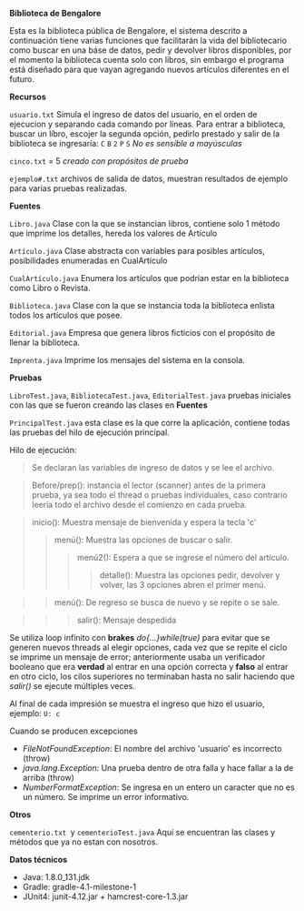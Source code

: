 **Biblioteca de Bengalore**

Esta es la biblioteca pública de Bengalore, el sistema descrito a continuación tiene varias funciones que facilitarán la vida del bibliotecario como buscar en una báse de datos, pedir y devolver libros disponibles,
 por el momento la biblioteca cuenta solo con libros, sin embargo el programa está diseñado para que vayan agregando nuevos artículos diferentes en el futuro.
 

**Recursos**

`usuario.txt`
Simula el ingreso de datos del usuario, en el orden de ejecucion y separando cada comando por líneas.
Para entrar a biblioteca, buscar un líbro, escojer la segunda opción, pedirlo prestado y salir de la biblioteca se ingresaría: `C` `B` `2` `P` `S`
_No es sensible a mayúsculas_ 

`cinco.txt` = 5 _creado con propósitos de prueba_

`ejemplo#.txt` archivos de salida de datos, muestran resultados de ejemplo para varias pruebas realizadas.

**Fuentes**

`Libro.java` Clase con la que se instancian libros, contiene solo 1 método que imprime los detalles, hereda los valores de Artículo

`Artículo.java` Clase abstracta con variables para posibles artículos, posibilidades enumeradas en CualArtículo

`CualArtículo.java` Enumera los artículos que podrían estar en la biblioteca como Libro o Revista.

`Biblioteca.java` Clase con la que se instancia toda la biblioteca enlista todos los artículos que posee.

`Editorial.java` Empresa que genera libros ficticios con el propósito de llenar la biblioteca.

`Imprenta.java` Imprime los mensajes del sistema en la consola.


**Pruebas**

`LibroTest.java`, `BibliotecaTest.java`, `EditorialTest.java` pruebas iniciales con las que se fueron creando las clases en **Fuentes**

`PrincipalTest.java`
esta clase es la que corre la aplicación, contiene todas las pruebas del hilo de ejecución principal.

Hilo de ejecución:

>Se declaran las variables de ingreso de datos y se lee el archivo.

>Before/prep(): instancia el lector (scanner) antes de la primera prueba, ya sea todo el thread o pruebas individuales, caso contrario leería todo el archivo desde el comienzo en cada prueba.

>inicio(): Muestra mensaje de bienvenida y espera la tecla 'c'
>>menú(): Muestra las opciones de buscar o salir.
>>>menú2(): Espera a que se ingrese el número del artículo.
>>>>detalle(): Muestra las opciones pedir, devolver y volver, las 3 opciones abren el primer menú.

>>menú(): De regreso se busca de nuevo y se repite o se sale.

>>>salir(): Mensaje despedida

Se utiliza loop infinito con **brakes** _do{...}while(true)_ para evitar que se generen nuevos threads al elegir opciones, 
cada vez que se repite el ciclo se imprime un mensaje de error; 
anteriormente usaba un verificador booleano que era **verdad** al entrar en una opción correcta y **falso** al entrar en otro ciclo, 
los cilos superiores no terminaban hasta no salir haciendo que _salir()_ se ejecute múltiples veces. 

Al final de cada impresión se muestra el ingreso que hizo el usuario, ejemplo: 
`U: c`


Cuando se producen excepciones
* _FileNotFoundException_: El nombre del archivo 'usuario' es incorrecto (throw)
* _java.lang.Exception_: Una prueba dentro de otra falla y hace fallar a la de arriba (throw)
* _NumberFormatException_: Se ingresa en un entero un caracter que no es un número. Se imprime un error informativo.

**Otros**

`cementerio.txt `y `cementerioTest.java` Aquí se encuentran las clases y métodos que ya no estan con nosotros. 


**Datos técnicos**

* Java: 1.8.0_131.jdk
* Gradle: gradle-4.1-milestone-1
* JUnit4: junit-4.12.jar + hamcrest-core-1.3.jar
